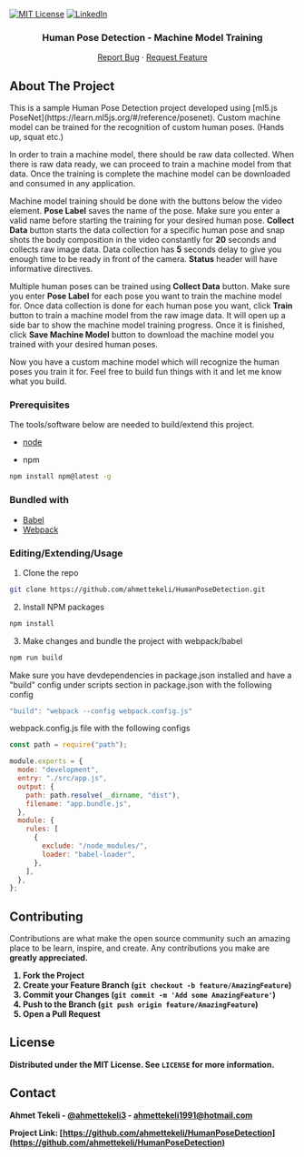 [![MIT License][license-shield]][license-url]
[![LinkedIn][linkedin-shield]][linkedin-url]

<p align="center">
  <h3 align="center">Human Pose Detection - Machine Model Training </h3>
  <p align="center">
    <a href="https://github.com/ahmettekeli/HumanPoseDetection/issues">Report Bug</a>
    ·
    <a href="https://github.com/ahmettekeli/HumanPoseDetection/issues">Request Feature</a>
  </p>
</p>

## About The Project

<!-- [![Product Name Screen Shot][product-screenshot]](live demo link goes here) -->

<p>This is a sample Human Pose Detection project developed using [ml5.js PoseNet](https://learn.ml5js.org/#/reference/posenet).
Custom machine model can be trained for the recognition of custom human poses. (Hands up, squat etc.)</p>

<p>In order to train a machine model, there should be raw data collected. When there is raw data ready, we can proceed to train a machine model from that data. Once the training is complete the machine model can be downloaded and consumed in any application.</p>

<p>Machine model training should be done with the buttons below the video element. <strong>Pose Label</strong> saves the name of the pose. Make sure you enter a valid name before starting the training for your desired human pose. <strong>Collect Data</strong> button starts the data collection for a specific human pose and snap shots the body composition in the video constantly for <strong>20</strong> seconds and collects raw image data. Data collection has <strong>5</strong> seconds delay to give you enough time to be ready in front of the camera. <strong>Status</strong> header will have informative directives.</p> 
Multiple human poses can be trained using <strong>Collect Data</strong> button. Make sure you enter <strong>Pose Label</strong> for each pose you want to train the machine model for. Once data collection is done for each human pose you want, click <strong>Train</strong> button to train a machine model from the raw image data. It will open up a side bar to show the machine model training progress. Once it is finished, click <strong>Save Machine Model</strong> button to download the machine model you trained with your desired human poses.

Now you have a custom machine model which will recognize the human poses you train it for. Feel free to build fun things with it and let me know what you build.

### Prerequisites

The tools/software below are needed to build/extend this project.

- [node](https://nodejs.org/en/)

- npm

```sh
npm install npm@latest -g
```

### Bundled with

- [Babel](https://babeljs.io/)
- [Webpack](https://webpack.js.org/)

### Editing/Extending/Usage

1. Clone the repo

```sh
git clone https://github.com/ahmettekeli/HumanPoseDetection.git
```

2. Install NPM packages

```sh
npm install
```

3. Make changes and bundle the project with webpack/babel

```sh
npm run build
```

Make sure you have devdependencies in package.json installed and have a "build" config under scripts section in package.json with the following config

```js
"build": "webpack --config webpack.config.js"
```

webpack.config.js file with the following configs

```js
const path = require("path");

module.exports = {
  mode: "development",
  entry: "./src/app.js",
  output: {
    path: path.resolve(__dirname, "dist"),
    filename: "app.bundle.js",
  },
  module: {
    rules: [
      {
        exclude: "/node_modules/",
        loader: "babel-loader",
      },
    ],
  },
};
```

## Contributing

Contributions are what make the open source community such an amazing place to be learn, inspire, and create. Any contributions you make are <strong>greatly appreciated<strong>.

1. Fork the Project
2. Create your Feature Branch (`git checkout -b feature/AmazingFeature`)
3. Commit your Changes (`git commit -m 'Add some AmazingFeature'`)
4. Push to the Branch (`git push origin feature/AmazingFeature`)
5. Open a Pull Request

## License

Distributed under the MIT License. See `LICENSE` for more information.

## Contact

Ahmet Tekeli - [@ahmettekeli3](https://twitter.com/ahmettekeli3) - ahmettekeli1991@hotmail.com

Project Link: [https://github.com/ahmettekeli/HumanPoseDetection](https://github.com/ahmettekeli/HumanPoseDetection)

[license-shield]: https://img.shields.io/github/license/othneildrew/Best-README-Template.svg?style=flat-square
[license-url]: https://github.com/ahmettekeli/HumanPoseDetection/blob/master/license.txt
[linkedin-shield]: https://img.shields.io/badge/-LinkedIn-black.svg?style=flat-square&logo=linkedin&colorB=555
[linkedin-url]: https://www.linkedin.com/in/tekeliahmet/
[product-screenshot]: https://github.com/ahmettekeli/HumanPoseDetection/
